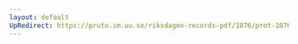 ```yaml
---
layout: default
UpRedirect: https://pruto.im.uu.se/riksdagen-records-pdf/1876/prot-1876--fk--010/prot-1876--fk--010_048.pdf
---
```

